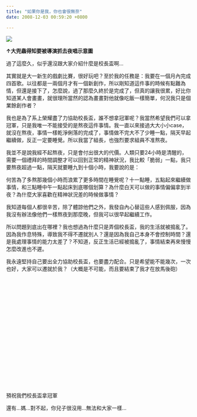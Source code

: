 ```yaml
---
title: "如果你是我，你也會很無奈"
date: 2008-12-03 00:59:20 +0800

---
```


![](/images/slum-area/109_0.jpg)


<b>&uarr;大兜蟲得知要被導演抓去夜唱示意圖</b>



過了這麼久，似乎還沒跟大家介紹什麼是校長盃啊...



其實就是大一新生的戲劇比賽，很好玩吧？至於我的任務是：我要在一個月內完成四首歌。以往都是一兩個月才有一個新創作，所以剛知道這件事的時候有點難為情，但還是接下了，怎麼說，過了那麼久終於是完成了，但真的讓我很累，好比你知道某人會畫畫，就很理所當然的認為畫畫對他就像吃飯一樣簡單，何況我只是個業餘創作者？



我也是為了系上榮耀盡了力協助校長盃，誰不想拿冠軍呢？我當然希望我們可以拿冠軍，只是我唯一不能接受的是熬夜這件事情。我一直以來接過大大小小case，就沒在熬夜，事情一樣乾淨俐落的完成了，事情做不完大不了少睡一點，隔天早起繼續做，反正一定要睡覺。所以我當了組長，也強烈要求組員不准熬夜。



我並不是說我經不起熬夜，只是會付出很大的代價。人類只要24小時是清醒的，需要一個禮拜的時間調整才可以回到正常的精神狀況，我比較「脆弱」一點，我只要熬夜超過一點，隔天就要睡九到十個小時，我要說的是：



何苦為了多熬那幾個小時而浪累了更多時間在睡覺呢？十一點睡，五點起來繼續做事情，和三點睡中午一點起床到底哪個划算？為什麼白天可以做的事情偏偏拿到半夜？為什麼大家喜歡在精神狀況差的時候做事情？



我知道每個人都很辛苦，除了體諒他們之外，我發自內心替這些人感到佩服，因為我沒有辦法像他們一樣熬夜到那麼晚，但我可以很早起繼續工作。



所以問題到底出在哪裡？我也想過為什麼只是弄個校長盃，我的生活就被搗亂了。因為我作息特殊，導致我不得不遷就別人？還是因為我自己本身不會控制時間？還是我處理事情的能力太差了？不知道，反正生活已經被搗亂了，事情結束再來慢慢怎麼改進也不遲。



我永遠堅持自己要出全力協助校長盃，也要盡力配合。只是希望能不能幾次，一次也好，大家可以遷就於我？（大概是不可能，而且要結束了我才在放馬後砲）



&nbsp;



&nbsp;



&nbsp;



&nbsp;



&nbsp;



&nbsp;



&nbsp;



&nbsp;



&nbsp;



&nbsp;



預祝我們校長盃拿冠軍



還有...媽...對不起，你兒子很沒用...無法和大家一樣...


